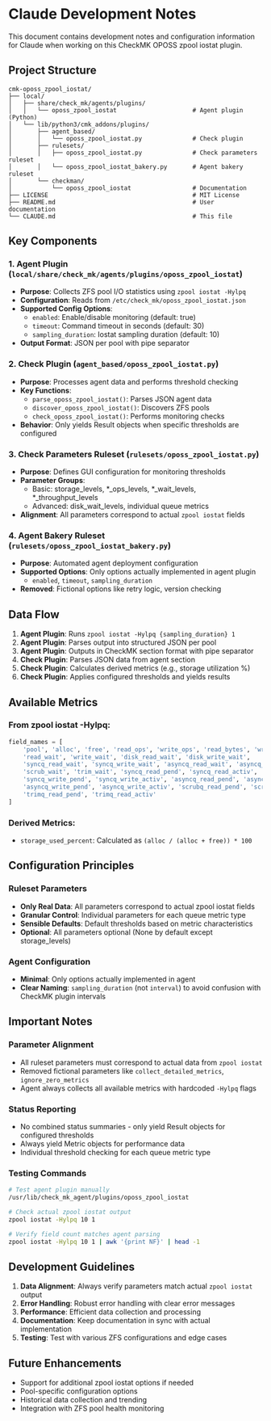 # Claude Development Notes

This document contains development notes and configuration information for Claude when working on this CheckMK OPOSS zpool iostat plugin.

## Project Structure

```
cmk-oposs_zpool_iostat/
├── local/
│   ├── share/check_mk/agents/plugins/
│   │   └── oposs_zpool_iostat                     # Agent plugin (Python)
│   └── lib/python3/cmk_addons/plugins/
│       ├── agent_based/
│       │   └── oposs_zpool_iostat.py              # Check plugin
│       ├── rulesets/
│       │   ├── oposs_zpool_iostat.py              # Check parameters ruleset
│       │   └── oposs_zpool_iostat_bakery.py       # Agent bakery ruleset
│       └── checkman/
│           └── oposs_zpool_iostat                 # Documentation
├── LICENSE                                        # MIT License
├── README.md                                      # User documentation
└── CLAUDE.md                                      # This file
```

## Key Components

### 1. Agent Plugin (`local/share/check_mk/agents/plugins/oposs_zpool_iostat`)
- **Purpose**: Collects ZFS pool I/O statistics using `zpool iostat -Hylpq`
- **Configuration**: Reads from `/etc/check_mk/oposs_zpool_iostat.json`
- **Supported Config Options**:
  - `enabled`: Enable/disable monitoring (default: true)
  - `timeout`: Command timeout in seconds (default: 30)
  - `sampling_duration`: Iostat sampling duration (default: 10)
- **Output Format**: JSON per pool with pipe separator

### 2. Check Plugin (`agent_based/oposs_zpool_iostat.py`)
- **Purpose**: Processes agent data and performs threshold checking
- **Key Functions**:
  - `parse_oposs_zpool_iostat()`: Parses JSON agent data
  - `discover_oposs_zpool_iostat()`: Discovers ZFS pools
  - `check_oposs_zpool_iostat()`: Performs monitoring checks
- **Behavior**: Only yields Result objects when specific thresholds are configured

### 3. Check Parameters Ruleset (`rulesets/oposs_zpool_iostat.py`)
- **Purpose**: Defines GUI configuration for monitoring thresholds
- **Parameter Groups**:
  - Basic: storage_levels, *_ops_levels, *_wait_levels, *_throughput_levels
  - Advanced: disk_wait_levels, individual queue metrics
- **Alignment**: All parameters correspond to actual `zpool iostat` fields

### 4. Agent Bakery Ruleset (`rulesets/oposs_zpool_iostat_bakery.py`)
- **Purpose**: Automated agent deployment configuration
- **Supported Options**: Only options actually implemented in agent plugin
  - `enabled`, `timeout`, `sampling_duration`
- **Removed**: Fictional options like retry logic, version checking

## Data Flow

1. **Agent Plugin**: Runs `zpool iostat -Hylpq {sampling_duration} 1`
2. **Agent Plugin**: Parses output into structured JSON per pool
3. **Agent Plugin**: Outputs in CheckMK section format with pipe separator
4. **Check Plugin**: Parses JSON data from agent section
5. **Check Plugin**: Calculates derived metrics (e.g., storage utilization %)
6. **Check Plugin**: Applies configured thresholds and yields results

## Available Metrics

### From zpool iostat -Hylpq:
```python
field_names = [
    'pool', 'alloc', 'free', 'read_ops', 'write_ops', 'read_bytes', 'write_bytes',
    'read_wait', 'write_wait', 'disk_read_wait', 'disk_write_wait',
    'syncq_read_wait', 'syncq_write_wait', 'asyncq_read_wait', 'asyncq_write_wait',
    'scrub_wait', 'trim_wait', 'syncq_read_pend', 'syncq_read_activ',
    'syncq_write_pend', 'syncq_write_activ', 'asyncq_read_pend', 'asyncq_read_activ',
    'asyncq_write_pend', 'asyncq_write_activ', 'scrubq_read_pend', 'scrubq_read_activ',
    'trimq_read_pend', 'trimq_read_activ'
]
```

### Derived Metrics:
- `storage_used_percent`: Calculated as `(alloc / (alloc + free)) * 100`

## Configuration Principles

### Ruleset Parameters
- **Only Real Data**: All parameters correspond to actual zpool iostat fields
- **Granular Control**: Individual parameters for each queue metric type
- **Sensible Defaults**: Default thresholds based on metric characteristics
- **Optional**: All parameters optional (None by default except storage_levels)

### Agent Configuration
- **Minimal**: Only options actually implemented in agent
- **Clear Naming**: `sampling_duration` (not `interval`) to avoid confusion with CheckMK plugin intervals

## Important Notes

### Parameter Alignment
- All ruleset parameters must correspond to actual data from `zpool iostat`
- Removed fictional parameters like `collect_detailed_metrics`, `ignore_zero_metrics`
- Agent always collects all available metrics with hardcoded `-Hylpq` flags

### Status Reporting
- No combined status summaries - only yield Result objects for configured thresholds
- Always yield Metric objects for performance data
- Individual threshold checking for each queue metric type

### Testing Commands
```bash
# Test agent plugin manually
/usr/lib/check_mk_agent/plugins/oposs_zpool_iostat

# Check actual zpool iostat output
zpool iostat -Hylpq 10 1

# Verify field count matches agent parsing
zpool iostat -Hylpq 10 1 | awk '{print NF}' | head -1
```

## Development Guidelines

1. **Data Alignment**: Always verify parameters match actual `zpool iostat` output
2. **Error Handling**: Robust error handling with clear error messages
3. **Performance**: Efficient data collection and processing
4. **Documentation**: Keep documentation in sync with actual implementation
5. **Testing**: Test with various ZFS configurations and edge cases

## Future Enhancements

- Support for additional zpool iostat options if needed
- Pool-specific configuration options
- Historical data collection and trending
- Integration with ZFS pool health monitoring